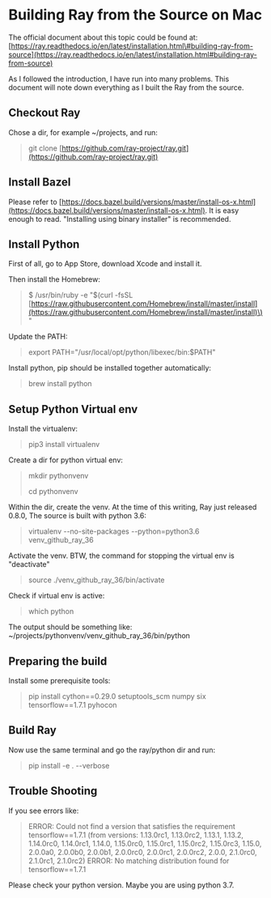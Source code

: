 # Building Ray from the Source on Mac

The official document about this topic could be found at: [https://ray.readthedocs.io/en/latest/installation.html\#building-ray-from-source](https://ray.readthedocs.io/en/latest/installation.html#building-ray-from-source)

As I followed the introduction, I have run into many problems. This document will note down everything as I built the Ray from the source.

## Checkout Ray

Chose a dir, for example ~/projects, and run:

> git clone [https://github.com/ray-project/ray.git](https://github.com/ray-project/ray.git)

## Install Bazel

Please refer to [https://docs.bazel.build/versions/master/install-os-x.html](https://docs.bazel.build/versions/master/install-os-x.html). It is easy enough to read. "Installing using binary installer" is recommended.

## Install Python

First of all, go to App Store, download Xcode and install it.

Then install the Homebrew:

> $ /usr/bin/ruby -e "$\(curl -fsSL [https://raw.githubusercontent.com/Homebrew/install/master/install](https://raw.githubusercontent.com/Homebrew/install/master/install)\)"

Update the PATH:

> export PATH="/usr/local/opt/python/libexec/bin:$PATH"

Install python, pip should be installed together automatically:

> brew install python

## Setup Python Virtual env

Install the virtualenv:

> pip3 install virtualenv

Create a dir for python virtual env:

> mkdir pythonvenv
>
> cd pythonvenv

Within the dir, create the venv. At the time of this writing, Ray just released 0.8.0, The source is built with python 3.6:

> virtualenv --no-site-packages --python=python3.6 venv\_github\_ray\_36

Activate the venv. BTW, the command for stopping the virtual env is "deactivate"

> source ./venv\_github\_ray\_36/bin/activate

Check if virtual env is active:

> which python

The output should be something like: ~/projects/pythonvenv/venv\_github\_ray\_36/bin/python

## Preparing the build

Install some prerequisite tools:

> pip install cython==0.29.0 setuptools\_scm numpy six tensorflow==1.7.1 pyhocon

## Build Ray

Now use the same terminal and go the ray/python dir and run:

> pip install -e . --verbose

## Trouble Shooting

If you see errors like:

> ERROR: Could not find a version that satisfies the requirement tensorflow==1.7.1 \(from versions: 1.13.0rc1, 1.13.0rc2, 1.13.1, 1.13.2, 1.14.0rc0, 1.14.0rc1, 1.14.0, 1.15.0rc0, 1.15.0rc1, 1.15.0rc2, 1.15.0rc3, 1.15.0, 2.0.0a0, 2.0.0b0, 2.0.0b1, 2.0.0rc0, 2.0.0rc1, 2.0.0rc2, 2.0.0, 2.1.0rc0, 2.1.0rc1, 2.1.0rc2\) ERROR: No matching distribution found for tensorflow==1.7.1

Please check your python version. Maybe you are using python 3.7.





